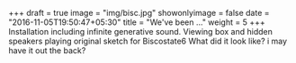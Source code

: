 +++
draft = true
image = "img/bisc.jpg"
showonlyimage = false
date = "2016-11-05T19:50:47+05:30"
title = "We've been ..."
weight = 5
+++
Installation including infinite generative sound.
Viewing box and hidden speakers playing original sketch for Biscostate6 
What did it look like?
i may have it out the back?

